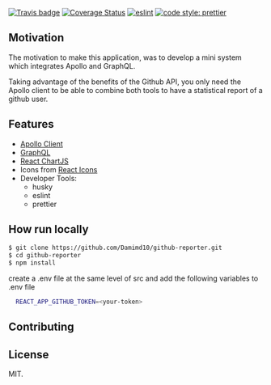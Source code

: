 [![Travis badge](https://travis-ci.com/Damimd10/github-reporter.svg)](https://travis-ci.com/Damimd10/github-reporter)
[![Coverage Status](https://coveralls.io/repos/github/Damimd10/github-reporter/badge.svg?branch=master)](https://coveralls.io/github/Damimd10/github-reporter?branch=master)
[![eslint](https://img.shields.io/badge/eslint-enabled-green.svg)](https://eslint.org/)
[![code style: prettier](https://img.shields.io/badge/code_style-prettier-ff69b4.svg)](https://github.com/prettier/prettier)

## Motivation

The motivation to make this application, was to develop a mini system which integrates Apollo and GraphQL.

Taking advantage of the benefits of the Github API, you only need the Apollo client to be able to combine both tools to have a statistical report of a github user.

## Features

- [Apollo Client](https://github.com/apollographql/apollo-client)
- [GraphQL](https://github.com/facebook/graphql)
- [React ChartJS](https://github.com/reactjs/react-chartjs)
- Icons from [React Icons](https://github.com/react-icons/react-icons)
- Developer Tools:
  - husky
  - eslint
  - prettier

## How run locally

```bash
$ git clone https://github.com/Damimd10/github-reporter.git
$ cd github-reporter
$ npm install
```

create a .env file at the same level of src and add the following variables to .env file

```bash
  REACT_APP_GITHUB_TOKEN=<your-token>
```

## Contributing

## License

MIT.
